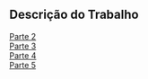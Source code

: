 ## Descrição do Trabalho

[Parte 2](Parte2.md)  
[Parte 3](Parte3.md)  
[Parte 4](Parte4.md)  
[Parte 5](Parte5.md)  
